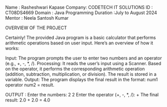 Name : Rasheshwari Kapase 
Company: CODETECH IT SOLUTIONS
ID : CT08DS4669
Domain : Java Programming
Duration :July to August 2024
Mentor : Neela Santosh Kumar

 OVERVIEW OF  THE PROJECT

 Certainly! The provided Java program is a basic calculator that performs arithmetic operations based on user input. Here’s an overview of how it works:

Input: The program prompts the user to enter two numbers and an operator (e.g., +, -, *, /).
Processing:
It reads the user’s input using a Scanner.
Based on the operator, it performs the corresponding arithmetic operation (addition, subtraction, multiplication, or division).
The result is stored in a variable.
Output: The program displays the final result in the format: num1 operator num2 = result.

 OUTPUT :
 Enter the numbers:
2 2
Enter the operator (+, -, *, /):
+
The final result:
2.0 + 2.0 = 4.0
